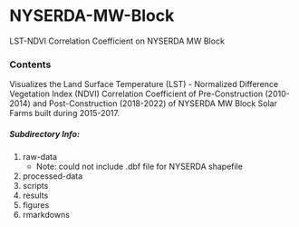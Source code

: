 # NYSERDA-MW-Block
LST-NDVI Correlation Coefficient on NYSERDA MW Block

### Contents
Visualizes the Land Surface Temperature (LST) - Normalized Difference Vegetation Index (NDVI) Correlation Coefficient of Pre-Construction (2010-2014) and Post-Construction (2018-2022) of NYSERDA MW Block Solar Farms built during 2015-2017.

##### Subdirectory Info:
1. raw-data
    + Note: could not include .dbf file for NYSERDA shapefile
2. processed-data
3. scripts
4. results
5. figures
6. rmarkdowns